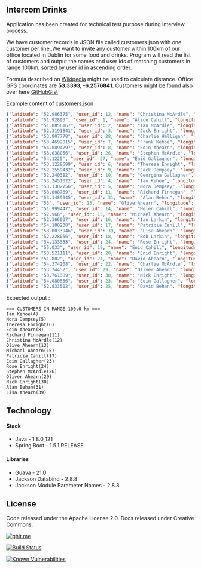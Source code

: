 ## Intercom Drinks

Application has been created for technical test purpose during interview process.

We have customer records in JSON file called customers.json with one customer per line,.We want to invite any customer within 100km of our office located in Dublin for some food and drinks. Program will read the list of customers and output the names and user ids of matching customers in range 100km, sorted by user id in ascending order.

Formula described on [Wikipedia](https://en.wikipedia.org/wiki/Great-circle_distance)  might be used to calculate distance.
Office GPS coordinates are **53.3393, -6.2576841.**
Customers might be found also over here [GitHubGist](https://gist.github.com/brianw/19896c50afa89ad4dec3) 

Example content of customers.json

```json
{"latitude": "52.986375", "user_id": 12, "name": "Christina McArdle", "longitude": "-6.043701"}
{"latitude": "51.92893", "user_id": 1, "name": "Alice Cahill", "longitude": "-10.27699"}
{"latitude": "51.8856167", "user_id": 2, "name": "Ian McArdle", "longitude": "-10.4240951"}
{"latitude": "52.3191841", "user_id": 3, "name": "Jack Enright", "longitude": "-8.5072391"}
{"latitude": "53.807778", "user_id": 28, "name": "Charlie Halligan", "longitude": "-7.714444"}
{"latitude": "53.4692815", "user_id": 7, "name": "Frank Kehoe", "longitude": "-9.436036"}
{"latitude": "54.0894797", "user_id": 8, "name": "Eoin Ahearn", "longitude": "-6.18671"}
{"latitude": "53.038056", "user_id": 26, "name": "Stephen McArdle", "longitude": "-7.653889"}
{"latitude": "54.1225", "user_id": 27, "name": "Enid Gallagher", "longitude": "-8.143333"}
{"latitude": "53.1229599", "user_id": 6, "name": "Theresa Enright", "longitude": "-6.2705202"}
{"latitude": "52.2559432", "user_id": 9, "name": "Jack Dempsey", "longitude": "-7.1048927"}
{"latitude": "52.240382", "user_id": 10, "name": "Georgina Gallagher", "longitude": "-6.972413"}
{"latitude": "53.2451022", "user_id": 4, "name": "Ian Kehoe", "longitude": "-6.238335"}
{"latitude": "53.1302756", "user_id": 5, "name": "Nora Dempsey", "longitude": "-6.2397222"}
{"latitude": "53.008769", "user_id": 11, "name": "Richard Finnegan", "longitude": "-6.1056711"}
{"latitude": "53.1489345", "user_id": 31, "name": "Alan Behan", "longitude": "-6.8422408"}
{"latitude": "53", "user_id": 13, "name": "Olive Ahearn", "longitude": "-7"}
{"latitude": "51.999447", "user_id": 14, "name": "Helen Cahill", "longitude": "-9.742744"}
{"latitude": "52.966", "user_id": 15, "name": "Michael Ahearn", "longitude": "-6.463"}
{"latitude": "52.366037", "user_id": 16, "name": "Ian Larkin", "longitude": "-8.179118"}
{"latitude": "54.180238", "user_id": 17, "name": "Patricia Cahill", "longitude": "-5.920898"}
{"latitude": "53.0033946", "user_id": 39, "name": "Lisa Ahearn", "longitude": "-6.3877505"}
{"latitude": "52.228056", "user_id": 18, "name": "Bob Larkin", "longitude": "-7.915833"}
{"latitude": "54.133333", "user_id": 24, "name": "Rose Enright", "longitude": "-6.433333"}
{"latitude": "55.033", "user_id": 19, "name": "Enid Cahill", "longitude": "-8.112"}
{"latitude": "53.521111", "user_id": 20, "name": "Enid Enright", "longitude": "-9.831111"}
{"latitude": "51.802", "user_id": 21, "name": "David Ahearn", "longitude": "-9.442"}
{"latitude": "54.374208", "user_id": 22, "name": "Charlie McArdle", "longitude": "-8.371639"}
{"latitude": "53.74452", "user_id": 29, "name": "Oliver Ahearn", "longitude": "-7.11167"}
{"latitude": "53.761389", "user_id": 30, "name": "Nick Enright", "longitude": "-7.2875"}
{"latitude": "54.080556", "user_id": 23, "name": "Eoin Gallagher", "longitude": "-6.361944"}
{"latitude": "52.833502", "user_id": 25, "name": "David Behan", "longitude": "-8.522366"}
```

Expected output :
```
=== CUSTOMERS IN RANGE 100.0 km ===
Ian Kehoe(4) 
Nora Dempsey(5) 
Theresa Enright(6) 
Eoin Ahearn(8) 
Richard Finnegan(11) 
Christina McArdle(12) 
Olive Ahearn(13) 
Michael Ahearn(15) 
Patricia Cahill(17) 
Eoin Gallagher(23) 
Rose Enright(24) 
Stephen McArdle(26) 
Oliver Ahearn(29) 
Nick Enright(30) 
Alan Behan(31) 
Lisa Ahearn(39) 
```

## Technology

#### Stack

- Java - 1.8.0_121
- Spring Boot - 1.5.1.RELEASE

#### Libraries

- Guava - 21.0
- Jackson Databind - 2.8.8
- Jackson Module Parameter Names - 2.8.8

## License
Code released under the  Apache License 2.0. Docs released under Creative Commons.

[![ghit.me](https://ghit.me/badge.svg?repo=GarciaPL/Intercom)](https://ghit.me/repo/GarciaPL/Intercom)

[![Build Status](https://travis-ci.org/GarciaPL/Intercom.svg?branch=master)](https://travis-ci.org/GarciaPL/Intercom)

[![Known Vulnerabilities](https://snyk.io/test/github/garciapl/intercom/badge.svg)](https://snyk.io/test/github/garciapl/intercom)